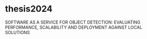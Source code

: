 # thesis2024
SOFTWARE AS A SERVICE FOR OBJECT DETECTION: EVALUATING PERFORMANCE, SCALABILITY AND DEPLOYMENT AGAINST LOCAL SOLUTIONS
